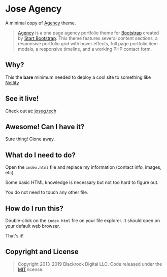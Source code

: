 # Jose Agency

A minimal copy of [Agency](https://startbootstrap.com/template-overviews/agency/) theme.

>[Agency](https://startbootstrap.com/template-overviews/agency/) is a one page agency portfolio theme for [Bootstrap](http://getbootstrap.com/) created by [Start Bootstrap](http://startbootstrap.com/). This theme features several content sections, a responsive portfolio grid with hover effects, full page portfolio item modals, a responsive timeline, and a working PHP contact form.

## Why?

This the **bare** minimum needed to deploy a cool site to something like [Netlify](https://www.netlify.com/)

## See it live!

Check out at: [joseg.tech](joseg.tech)

## Awesome! Can I have it?

Sure thing! Clone away.

## What do I need to do?

Open the `index.html` file and replace my information (contact info, images, etc). 

Some basic HTML knowledge is necessary but not too hard to figure out.

You do not need to touch any other file. 

## How do I run this?

Double-click on the `index.html` file on your file explorer. It should open on your default web browser.

That's it!

## Copyright and License

> Copyright 2013-2019 Blackrock Digital LLC. Code released under the [MIT](https://github.com/BlackrockDigital/startbootstrap-agency/blob/gh-pages/LICENSE) license.
